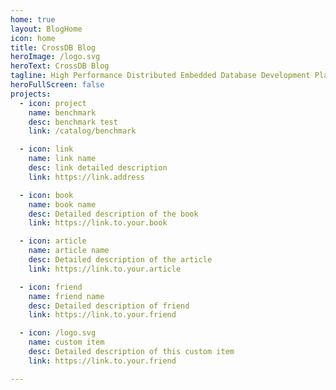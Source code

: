 ```yaml
---
home: true
layout: BlogHome
icon: home
title: CrossDB Blog
heroImage: /logo.svg
heroText: CrossDB Blog
tagline: High Performance Distributed Embedded Database Development Platform
heroFullScreen: false
projects:
  - icon: project
    name: benchmark
    desc: benchmark test
    link: /catalog/benchmark

  - icon: link
    name: link name
    desc: link detailed description
    link: https://link.address

  - icon: book
    name: book name
    desc: Detailed description of the book
    link: https://link.to.your.book

  - icon: article
    name: article name
    desc: Detailed description of the article
    link: https://link.to.your.article

  - icon: friend
    name: friend name
    desc: Detailed description of friend
    link: https://link.to.your.friend

  - icon: /logo.svg
    name: custom item
    desc: Detailed description of this custom item
    link: https://link.to.your.friend

---
```

